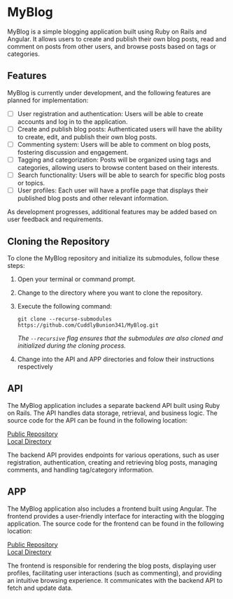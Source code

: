 # MyBlog

MyBlog is a simple blogging application built using Ruby on Rails and Angular. It allows users to create and publish their own blog posts, read and comment on posts from other users, and browse posts based on tags or categories.

## Features
MyBlog is currently under development, and the following features are planned for implementation:

- [ ] User registration and authentication: Users will be able to create accounts and log in to the application.
- [ ] Create and publish blog posts: Authenticated users will have the ability to create, edit, and publish their own blog posts.
- [ ] Commenting system: Users will be able to comment on blog posts, fostering discussion and engagement.
- [ ] Tagging and categorization: Posts will be organized using tags and categories, allowing users to browse content based on their interests.
- [ ] Search functionality: Users will be able to search for specific blog posts or topics.
- [ ] User profiles: Each user will have a profile page that displays their published blog posts and other relevant information.

As development progresses, additional features may be added based on user feedback and requirements.

## Cloning the Repository
To clone the MyBlog repository and initialize its submodules, follow these steps:
1. Open your terminal or command prompt.
2. Change to the directory where you want to clone the repository.
3. Execute the following command:

   `git clone --recurse-submodules https://github.com/CuddlyBunion341/MyBlog.git`
   
   _The `--recursive` flag ensures that the submodules are also cloned and initialized during the cloning process._

4. Change into the API and APP directories and folow their instructions respectively

## API

The MyBlog application includes a separate backend API built using Ruby on Rails. The API handles data storage, retrieval, and business logic. The source code for the API can be found in the following location:

[Public Repository](https://github.com/CuddlyBunion341/blog-api.git)\
[Local Directory](/blog-api/)

The backend API provides endpoints for various operations, such as user registration, authentication, creating and retrieving blog posts, managing comments, and handling tag/category information.

## APP

The MyBlog application also includes a frontend built using Angular. The frontend provides a user-friendly interface for interacting with the blogging application. The source code for the frontend can be found in the following location:

[Public Repository](https://github.com/CuddlyBunion341/blog-app.git)\
[Local Directory](/blog-app/)

The frontend is responsible for rendering the blog posts, displaying user profiles, facilitating user interactions (such as commenting), and providing an intuitive browsing experience. It communicates with the backend API to fetch and update data.
